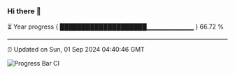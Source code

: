 ### Hi there 👋

⏳ Year progress { ████████████████████▁▁▁▁▁▁▁▁▁▁ } 66.72 %

---

⏰ Updated on Sun, 01 Sep 2024 04:40:46 GMT

![Progress Bar CI](https://github.com/IshwaranRudhara/GIT-ACTION/workflows/Progress%20Bar%20CI/badge.svg)
